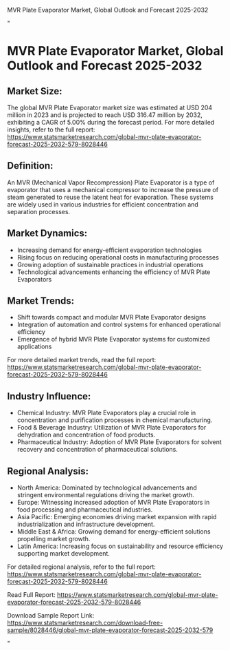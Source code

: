 MVR Plate Evaporator Market, Global Outlook and Forecast 2025-2032

"<!DOCTYPE html>
<html>
<head>
<title>MVR Plate Evaporator Market, Global Outlook and Forecast 2025-2032</title>
</head>
<body>

<h1>MVR Plate Evaporator Market, Global Outlook and Forecast 2025-2032</h1>

<h2>Market Size:</h2>
<p>The global MVR Plate Evaporator market size was estimated at USD 204 million in 2023 and is projected to reach USD 316.47 million by 2032, exhibiting a CAGR of 5.00% during the forecast period. For more detailed insights, refer to the full report: <a href='https://www.statsmarketresearch.com/global-mvr-plate-evaporator-forecast-2025-2032-579-8028446'>https://www.statsmarketresearch.com/global-mvr-plate-evaporator-forecast-2025-2032-579-8028446</a></p>

<h2>Definition:</h2>
<p>An MVR (Mechanical Vapor Recompression) Plate Evaporator is a type of evaporator that uses a mechanical compressor to increase the pressure of steam generated to reuse the latent heat for evaporation. These systems are widely used in various industries for efficient concentration and separation processes.</p>

<h2>Market Dynamics:</h2>
<ul>
<li>Increasing demand for energy-efficient evaporation technologies</li>
<li>Rising focus on reducing operational costs in manufacturing processes</li>
<li>Growing adoption of sustainable practices in industrial operations</li>
<li>Technological advancements enhancing the efficiency of MVR Plate Evaporators</li>
</ul>

<h2>Market Trends:</h2>
<ul>
<li>Shift towards compact and modular MVR Plate Evaporator designs</li>
<li>Integration of automation and control systems for enhanced operational efficiency</li>
<li>Emergence of hybrid MVR Plate Evaporator systems for customized applications</li>
</ul>
<p>For more detailed market trends, read the full report: <a href='https://www.statsmarketresearch.com/global-mvr-plate-evaporator-forecast-2025-2032-579-8028446'>https://www.statsmarketresearch.com/global-mvr-plate-evaporator-forecast-2025-2032-579-8028446</a></p>

<h2>Industry Influence:</h2>
<ul>
<li>Chemical Industry: MVR Plate Evaporators play a crucial role in concentration and purification processes in chemical manufacturing.</li>
<li>Food & Beverage Industry: Utilization of MVR Plate Evaporators for dehydration and concentration of food products.</li>
<li>Pharmaceutical Industry: Adoption of MVR Plate Evaporators for solvent recovery and concentration of pharmaceutical solutions.</li>
</ul>

<h2>Regional Analysis:</h2>
<ul>
<li>North America: Dominated by technological advancements and stringent environmental regulations driving the market growth.</li>
<li>Europe: Witnessing increased adoption of MVR Plate Evaporators in food processing and pharmaceutical industries.</li>
<li>Asia Pacific: Emerging economies driving market expansion with rapid industrialization and infrastructure development.</li>
<li>Middle East & Africa: Growing demand for energy-efficient solutions propelling market growth.</li>
<li>Latin America: Increasing focus on sustainability and resource efficiency supporting market development.</li>
</ul>
<p>For detailed regional analysis, refer to the full report: <a href='https://www.statsmarketresearch.com/global-mvr-plate-evaporator-forecast-2025-2032-579-8028446'>https://www.statsmarketresearch.com/global-mvr-plate-evaporator-forecast-2025-2032-579-8028446</a></p>

<p>Read Full Report: <a href='https://www.statsmarketresearch.com/global-mvr-plate-evaporator-forecast-2025-2032-579-8028446'>https://www.statsmarketresearch.com/global-mvr-plate-evaporator-forecast-2025-2032-579-8028446</a></p>
<p>Download Sample Report Link: <a href='https://www.statsmarketresearch.com/download-free-sample/8028446/global-mvr-plate-evaporator-forecast-2025-2032-579'>https://www.statsmarketresearch.com/download-free-sample/8028446/global-mvr-plate-evaporator-forecast-2025-2032-579</a></p>

</body>
</html>"
